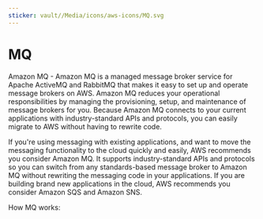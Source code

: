 ```yaml
---
sticker: vault//Media/icons/aws-icons/MQ.svg
---
```

# MQ
Amazon MQ - Amazon MQ is a managed message broker service for Apache ActiveMQ and RabbitMQ that makes it easy to set up and operate message brokers on AWS. Amazon MQ reduces your operational responsibilities by managing the provisioning, setup, and maintenance of message brokers for you. Because Amazon MQ connects to your current applications with industry-standard APIs and protocols, you can easily migrate to AWS without having to rewrite code.

If you're using messaging with existing applications, and want to move the messaging functionality to the cloud quickly and easily, AWS recommends you consider Amazon MQ. It supports industry-standard APIs and protocols so you can switch from any standards-based message broker to Amazon MQ without rewriting the messaging code in your applications. If you are building brand new applications in the cloud, AWS recommends you consider Amazon SQS and Amazon SNS.

How MQ works:
